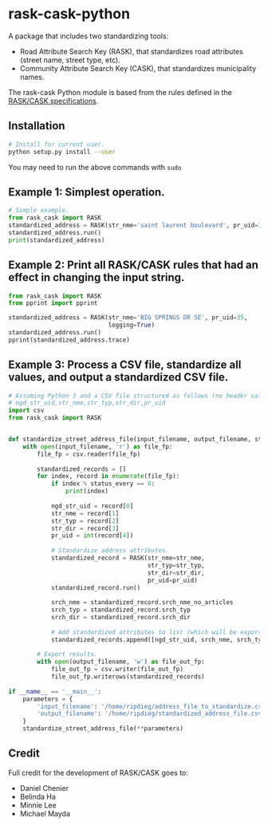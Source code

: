 # rask-cask-python

A package that includes two standardizing tools:
- Road Attribute Search Key (RASK), that standardizes road attributes (street name, street type, etc).
- Community Attribute Search Key (CASK), that standardizes municipality names.

The rask-cask Python module is based from the rules defined in the [RASK/CASK specifications]([https://gccode.ssc-spc.gc.ca/stats-srgd/rask-cask-python/wikis/RASK/RASK-CASK-Specifications](https://github.com/StatCan/rask-cask-python/blob/main/docs/CASK_specs_20130301.doc)).

## Installation
```bash
# Install for current user.
python setup.py install --user
```

You may need to run the above commands with `sudo`

## Example 1: Simplest operation.
```python
# Simple example.
from rask_cask import RASK
standardized_address = RASK(str_nme='saint laurent boulevard', pr_uid=35)
standardized_address.run()
print(standardized_address)
```

## Example 2: Print all RASK/CASK rules that had an effect in changing the input string.
```python
from rask_cask import RASK
from pprint import pprint

standardized_address = RASK(str_nme='BIG SPRINGS DR SE', pr_uid=35, 
                            logging=True)
standardized_address.run()
pprint(standardized_address.trace)
```

## Example 3: Process a CSV file, standardize all values, and output a standardized CSV file.
```python
# Assuming Python 3 and a CSV file structured as follows (no header value required):
# ngd_str_uid,str_nme,str_typ,str_dir,pr_uid
import csv
from rask_cask import RASK


def standardize_street_address_file(input_filename, output_filename, status_every=10000):
	with open(input_filename, 'r') as file_fp:
		file_fp = csv.reader(file_fp)
		
		standardized_records = []
		for index, record in enumerate(file_fp):
			if index % status_every == 0:
				print(index)
			
			ngd_str_uid = record[0]
			str_nme = record[1]
			str_typ = record[2]
			str_dir = record[3]
			pr_uid = int(record[4])
			
			# Standardize address attributes.
			standardized_record = RASK(str_nme=str_nme,
									   str_typ=str_typ,
									   str_dir=str_dir,
									   pr_uid=pr_uid)
			standardized_record.run()
			
			srch_nme = standardized_record.srch_nme_no_articles
			srch_typ = standardized_record.srch_typ
			srch_dir = standardized_record.srch_dir
			
			# Add standardized attributes to list (which will be exported to a CSV in the end).
			standardized_records.append([ngd_str_uid, srch_nme, srch_typ, srch_dir])
		
		# Export results.    
		with open(output_filename, 'w') as file_out_fp:
			file_out_fp = csv.writer(file_out_fp)
			file_out_fp.writerows(standardized_records)
			
if __name__ == '__main__':
    parameters = {
        'input_filename': '/home/ripdieg/address_file_to_standardize.csv',
        'output_filename': '/home/ripdieg/standardized_address_file.csv'
    }
    standardize_street_address_file(**parameters)
```

## Credit
Full credit for the development of RASK/CASK goes to:
- Daniel Chenier
- Belinda Ha
- Minnie Lee
- Michael Mayda
